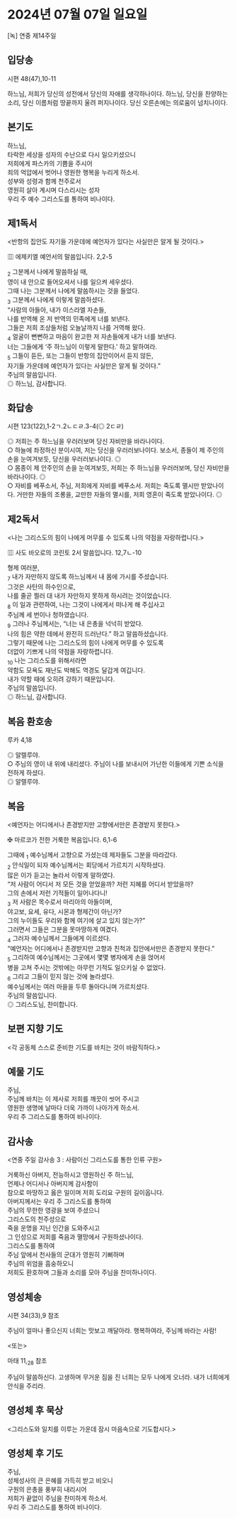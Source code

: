 # 2024년 07월 07일 일요일

[녹] 연중 제14주일  


## 입당송

시편 48(47),10-11

하느님, 저희가 당신의 성전에서 당신의 자애를 생각하나이다. 하느님, 당신을 찬양하는 소리, 당신 이름처럼 땅끝까지 울려 퍼지나이다. 당신 오른손에는 의로움이 넘치나이다.  
  
## 본기도

하느님,  
타락한 세상을 성자의 수난으로 다시 일으키셨으니  
저희에게 파스카의 기쁨을 주시어  
죄의 억압에서 벗어나 영원한 행복을 누리게 하소서.  
성부와 성령과 함께 천주로서  
영원히 살아 계시며 다스리시는 성자  
우리 주 예수 그리스도를 통하여 비나이다.  
  
## 제1독서

<반항의 집안도 자기들 가운데에 예언자가 있다는 사실만은 알게 될 것이다.>

▥ 에제키엘 예언서의 말씀입니다. 2,2-5

<sub>2</sub> 그분께서 나에게 말씀하실 때,  
영이 내 안으로 들어오셔서 나를 일으켜 세우셨다.  
그때 나는 그분께서 나에게 말씀하시는 것을 들었다.  
<sub>3</sub> 그분께서 나에게 이렇게 말씀하셨다.  
“사람의 아들아, 내가 이스라엘 자손들,  
나를 반역해 온 저 반역의 민족에게 너를 보낸다.  
그들은 저희 조상들처럼 오늘날까지 나를 거역해 왔다.  
<sub>4</sub> 얼굴이 뻔뻔하고 마음이 완고한 저 자손들에게 내가 너를 보낸다.  
너는 그들에게 ‘주 하느님이 이렇게 말한다.’ 하고 말하여라.  
<sub>5</sub> 그들이 듣든, 또는 그들이 반항의 집안이어서 듣지 않든,  
자기들 가운데에 예언자가 있다는 사실만은 알게 될 것이다.”  
주님의 말씀입니다.  
◎ 하느님, 감사합니다.  
  
## 화답송

시편 123(122),1-2ㄱ.2ㄴㄷㄹ.3-4(◎ 2ㄷㄹ)

◎ 저희는 주 하느님을 우러러보며 당신 자비만을 바라나이다.  
○ 하늘에 좌정하신 분이시여, 저는 당신을 우러러보나이다. 보소서, 종들이 제 주인의 손을 눈여겨보듯, 당신을 우러러보나이다. ◎  
○ 몸종이 제 안주인의 손을 눈여겨보듯, 저희는 주 하느님을 우러러보며, 당신 자비만을 바라나이다. ◎  
○ 자비를 베푸소서, 주님, 저희에게 자비를 베푸소서. 저희는 죽도록 멸시만 받았나이다. 거만한 자들의 조롱을, 교만한 자들의 멸시를, 저희 영혼이 죽도록 받았나이다. ◎  
  
## 제2독서

<나는 그리스도의 힘이 나에게 머무를 수 있도록 나의 약점을 자랑하렵니다.>

▥ 사도 바오로의 코린토 2서 말씀입니다. 12,7ㄴ-10

형제 여러분,  
<sub>7</sub> 내가 자만하지 않도록 하느님께서 내 몸에 가시를 주셨습니다.  
그것은 사탄의 하수인으로,  
나를 줄곧 찔러 대 내가 자만하지 못하게 하시려는 것이었습니다.  
<sub>8</sub> 이 일과 관련하여, 나는 그것이 나에게서 떠나게 해 주십사고  
주님께 세 번이나 청하였습니다.  
<sub>9</sub> 그러나 주님께서는, “너는 내 은총을 넉넉히 받았다.  
나의 힘은 약한 데에서 완전히 드러난다.” 하고 말씀하셨습니다.  
그렇기 때문에 나는 그리스도의 힘이 나에게 머무를 수 있도록  
더없이 기쁘게 나의 약점을 자랑하렵니다.  
<sub>10</sub> 나는 그리스도를 위해서라면  
약함도 모욕도 재난도 박해도 역경도 달갑게 여깁니다.  
내가 약할 때에 오히려 강하기 때문입니다.  
주님의 말씀입니다.  
◎ 하느님, 감사합니다.  
  
## 복음 환호송

루카 4,18

◎ 알렐루야.  
○ 주님의 영이 내 위에 내리셨다. 주님이 나를 보내시어 가난한 이들에게 기쁜 소식을 전하게 하셨다.  
◎ 알렐루야.  
  
## 복음

<예언자는 어디에서나 존경받지만 고향에서만은 존경받지 못한다.>

✠ 마르코가 전한 거룩한 복음입니다. 6,1-6

그때에 <sub>1</sub> 예수님께서 고향으로 가셨는데 제자들도 그분을 따라갔다.  
<sub>2</sub> 안식일이 되자 예수님께서는 회당에서 가르치기 시작하셨다.  
많은 이가 듣고는 놀라서 이렇게 말하였다.  
“저 사람이 어디서 저 모든 것을 얻었을까? 저런 지혜를 어디서 받았을까?  
그의 손에서 저런 기적들이 일어나다니!  
<sub>3</sub> 저 사람은 목수로서 마리아의 아들이며,  
야고보, 요세, 유다, 시몬과 형제간이 아닌가?  
그의 누이들도 우리와 함께 여기에 살고 있지 않는가?”  
그러면서 그들은 그분을 못마땅하게 여겼다.  
<sub>4</sub> 그러자 예수님께서 그들에게 이르셨다.  
“예언자는 어디에서나 존경받지만 고향과 친척과 집안에서만은 존경받지 못한다.”  
<sub>5</sub> 그리하여 예수님께서는 그곳에서 몇몇 병자에게 손을 얹어서  
병을 고쳐 주시는 것밖에는 아무런 기적도 일으키실 수 없었다.  
<sub>6</sub> 그리고 그들이 믿지 않는 것에 놀라셨다.  
예수님께서는 여러 마을을 두루 돌아다니며 가르치셨다.  
주님의 말씀입니다.  
◎ 그리스도님, 찬미합니다.  
  
## 보편 지향 기도

<각 공동체 스스로 준비한 기도를 바치는 것이 바람직하다.>

  
## 예물 기도

주님,  
주님께 바치는 이 제사로 저희를 깨끗이 씻어 주시고  
영원한 생명에 날마다 더욱 가까이 나아가게 하소서.  
우리 주 그리스도를 통하여 비나이다.  
  
## 감사송

<연중 주일 감사송 3 : 사람이신 그리스도를 통한 인류 구원>

거룩하신 아버지, 전능하시고 영원하신 주 하느님,  
언제나 어디서나 아버지께 감사함이  
참으로 마땅하고 옳은 일이며 저희 도리요 구원의 길이옵니다.  
아버지께서는 우리 주 그리스도를 통하여  
주님의 무한한 영광을 보여 주셨으니  
그리스도의 천주성으로  
죽을 운명을 지닌 인간을 도와주시고  
그 인성으로 저희를 죽음과 멸망에서 구원하셨나이다.  
그리스도를 통하여  
주님 앞에서 천사들의 군대가 영원히 기뻐하며  
주님의 위엄을 흠숭하오니  
저희도 환호하며 그들과 소리를 모아 주님을 찬미하나이다.  
  
## 영성체송

시편 34(33),9 참조

주님이 얼마나 좋으신지 너희는 맛보고 깨달아라. 행복하여라, 주님께 바라는 사람!  
  
<또는>  
  
마태 11,<sub>28</sub> 참조  
  
주님이 말씀하신다. 고생하며 무거운 짐을 진 너희는 모두 나에게 오너라. 내가 너희에게 안식을 주리라.  
## 영성체 후 묵상

<그리스도와 일치를 이루는 가운데 잠시 마음속으로 기도합시다.>  
## 영성체 후 기도

주님,  
성체성사의 큰 은혜를 가득히 받고 비오니  
구원의 은총을 풍부히 내리시어  
저희가 끝없이 주님을 찬미하게 하소서.  
우리 주 그리스도를 통하여 비나이다.